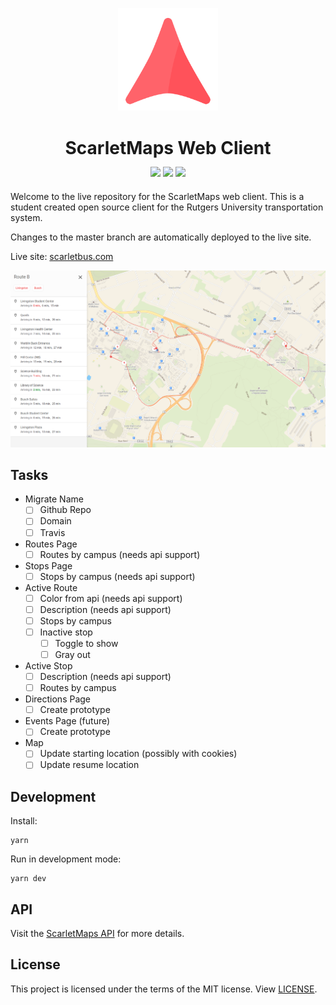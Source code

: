 <p align="center">
  <img src="/src/assets/icons/logo.svg" alt="Logo" width="160"/>
</p>

<h1 align="center">ScarletMaps Web Client</h3>
<p align="center" style="margin-top: -5px; margin-bottom: 20px;">
  <a href="https://travis-ci.org/adam-piziak/scarletbus-web"><img src="https://travis-ci.org/adam-piziak/scarletbus-web.svg?branch=master"></a>
  <a href="/LICENSE"><img src="https://img.shields.io/badge/License-MIT-blue.svg"></a>
  <a href="https://www.scarletbus.com"><img src="https://img.shields.io/website/https/www.scarletbus.com.svg?label=Status"></a>
</p>
<p>
Welcome to the live repository for the ScarletMaps web client. This is a student created open source client for the Rutgers University transportation system.

Changes to the master branch are automatically deployed to the live site.

Live site: [scarletbus.com](https://www.scarletbus.com)
</p>

<p align="center">
  <img src="/src/assets/screenshot1.png" alt="Screenshot"/>
</p>

## Tasks

- Migrate Name
  - [ ] Github Repo
  - [ ] Domain
  - [ ] Travis
- Routes Page
  - [ ] Routes by campus (needs api support)
- Stops Page
  - [ ] Stops by campus (needs api support)
- Active Route
  - [ ] Color from api (needs api support)
  - [ ] Description (needs api support)
  - [ ] Stops by campus
  - [ ] Inactive stop
    - [ ] Toggle to show
    - [ ] Gray out
- Active Stop
  - [ ] Description (needs api support)
  - [ ] Routes by campus
- Directions Page
  - [ ] Create prototype
- Events Page (future)
  - [ ] Create prototype
- Map
  - [ ] Update starting location (possibly with cookies)
  - [ ] Update resume location

## Development
Install:
~~~~
yarn
~~~~

Run in development mode:
~~~~
yarn dev
~~~~

## API
Visit the [ScarletMaps API](https://github.com/adam-piziak/scarletbus) for more details.

## License
This project is licensed under the terms of the MIT license. View [LICENSE](https://github.com/adam-piziak/scarletbus-web/blob/master/LICENSE).
